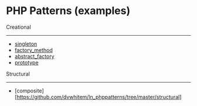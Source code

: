 PHP Patterns (examples)    
==============
Creational

----------
* [singleton](https://github.com/dvwhitem/ln_phppatterns/blob/master/creational/singleton/singleton.php)
* [factory_method](https://github.com/dvwhitem/ln_phppatterns/tree/master/creational/factory_method)
* [abstract_factory](https://github.com/dvwhitem/ln_phppatterns/tree/master/creational/abstract_factory)
* [prototype](https://github.com/dvwhitem/ln_phppatterns/tree/master/creational/prototype)

Structural

-----------

* [composite] [https://github.com/dvwhitem/ln_phppatterns/tree/master/structural]